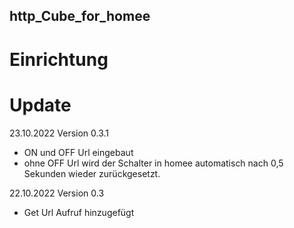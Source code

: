 ## http_Cube_for_homee
# Einrichtung




# Update
23.10.2022 Version 0.3.1
- ON und OFF Url eingebaut
- ohne OFF Url wird der Schalter in homee automatisch nach 0,5 Sekunden wieder zurückgesetzt.

22.10.2022 Version 0.3
- Get Url Aufruf hinzugefügt
